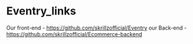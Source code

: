 # Eventry_links
Our front-end - https://github.com/skrillzofficial/Eventry
our Back-end - https://github.com/skrillzofficial/Ecommerce-backend
